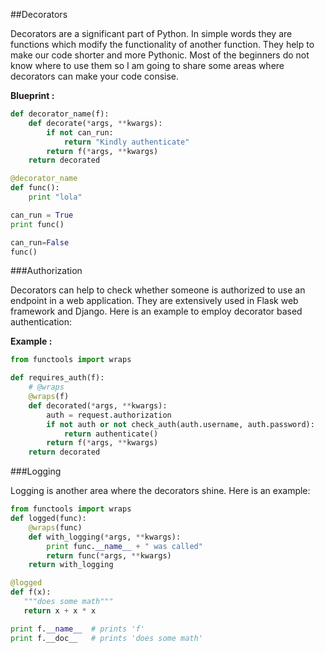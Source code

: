##Decorators

Decorators are a significant part of Python. In simple words they are functions which modify the functionality of another function. They help to make our code shorter and more Pythonic. Most of the beginners do not know where to use them so I am going to share some areas where decorators can make your code consise.

__Blueprint :__

```python
def decorator_name(f):
    def decorate(*args, **kwargs):
        if not can_run:
            return "Kindly authenticate"
        return f(*args, **kwargs)
    return decorated

@decorator_name
def func():
    print "lola"

can_run = True
print func()

can_run=False
func()
```

###Authorization

Decorators can help to check whether someone is authorized to use an endpoint in a web application. They are extensively used in Flask web framework and Django. Here is an example to employ decorator based authentication:

__Example :__

```python
from functools import wraps

def requires_auth(f):
    # @wraps
    @wraps(f)
    def decorated(*args, **kwargs):
        auth = request.authorization
        if not auth or not check_auth(auth.username, auth.password):
            return authenticate()
        return f(*args, **kwargs)
    return decorated
```

###Logging

Logging is another area where the decorators shine. Here is an example:

```python
from functools import wraps
def logged(func):
    @wraps(func)
    def with_logging(*args, **kwargs):
        print func.__name__ + " was called"
        return func(*args, **kwargs)
    return with_logging

@logged
def f(x):
   """does some math"""
   return x + x * x

print f.__name__  # prints 'f'
print f.__doc__   # prints 'does some math'
```